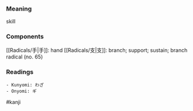 ### Meaning

skill

### Components

[[Radicals/手|手]]: hand [[Radicals/支|支]]: branch; support; sustain; branch radical (no. 65)

### Readings

```
- Kunyomi: わざ
- Onyomi: ギ
```

#kanji